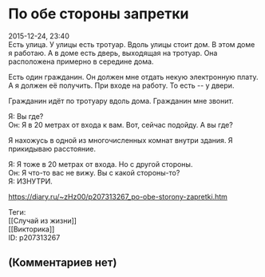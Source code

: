 По обе стороны запретки
=======================

  
2015-12-24, 23:40  
 Есть улица. У улицы есть тротуар. Вдоль улицы стоит дом. В этом доме я работаю. А в доме есть дверь, выходящая на тротуар. Она расположена примерно в середине дома.   
   
 Есть один гражданин. Он должен мне отдать некую электронную плату. А я должен её получить. При входе на работу. То есть -- у двери.   
   
 Гражданин идёт по тротуару вдоль дома. Гражданин мне звонит.   
   
 Я: Вы где?   
 Он: Я в 20 метрах от входа к вам. Вот, сейчас подойду. А вы где?   
   
 Я нахожусь в одной из многочисленных комнат внутри здания. Я прикидываю расстояние.   
   
 Я: Я тоже в 20 метрах от входа. Но с другой стороны.   
 Он: Я что-то вас не вижу. Вы с какой стороны-то?   
 Я: ИЗНУТРИ.   
  
<https://diary.ru/~zHz00/p207313267_po-obe-storony-zapretki.htm>  
  
Теги:  
[[Случай из жизни]]  
[[Викторика]]  
ID: p207313267  


(Комментариев нет)
------------------